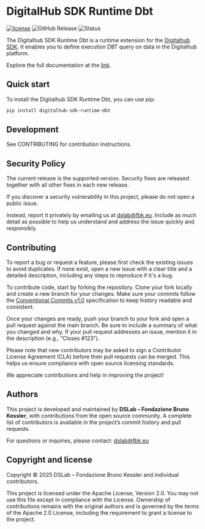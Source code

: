 # DigitalHub SDK Runtime Dbt

[![license](https://img.shields.io/badge/license-Apache%202.0-blue)](https://github.com/scc-digitalhub/digitalhub-sdk-runtime-dbt/LICENSE) ![GitHub Release](https://img.shields.io/github/v/release/scc-digitalhub/digitalhub-sdk-runtime-dbt)
![Status](https://img.shields.io/badge/status-stable-gold)

The Digitalhub SDK Runtime Dbt is a runtime extension for the [Digitalhub SDK](https://github.com/scc-digitalhub/digitalhub-sdk). It enables you to define execution DBT query on data in the Digitalhub platform.

Explore the full documentation at the [link](https://scc-digitalhub.github.io/sdk-docs/runtimes/dbt/).

## Quick start

To install the Digitalhub SDK Runtime Dbt, you can use pip:

```bash
pip install digitalhub-sdk-runtime-dbt
```

## Development

See CONTRIBUTING for contribution instructions.

## Security Policy

The current release is the supported version. Security fixes are released together with all other fixes in each new release.

If you discover a security vulnerability in this project, please do not open a public issue.

Instead, report it privately by emailing us at dslab@fbk.eu. Include as much detail as possible to help us understand and address the issue quickly and responsibly.

## Contributing

To report a bug or request a feature, please first check the existing issues to avoid duplicates. If none exist, open a new issue with a clear title and a detailed description, including any steps to reproduce if it's a bug.

To contribute code, start by forking the repository. Clone your fork locally and create a new branch for your changes. Make sure your commits follow the [Conventional Commits v1.0](https://www.conventionalcommits.org/en/v1.0.0/) specification to keep history readable and consistent.

Once your changes are ready, push your branch to your fork and open a pull request against the main branch. Be sure to include a summary of what you changed and why. If your pull request addresses an issue, mention it in the description (e.g., “Closes #123”).

Please note that new contributors may be asked to sign a Contributor License Agreement (CLA) before their pull requests can be merged. This helps us ensure compliance with open source licensing standards.

We appreciate contributions and help in improving the project!

## Authors

This project is developed and maintained by **DSLab – Fondazione Bruno Kessler**, with contributions from the open source community. A complete list of contributors is available in the project’s commit history and pull requests.

For questions or inquiries, please contact: [dslab@fbk.eu](mailto:dslab@fbk.eu)

## Copyright and license

Copyright © 2025 DSLab – Fondazione Bruno Kessler and individual contributors.

This project is licensed under the Apache License, Version 2.0.
You may not use this file except in compliance with the License. Ownership of contributions remains with the original authors and is governed by the terms of the Apache 2.0 License, including the requirement to grant a license to the project.
